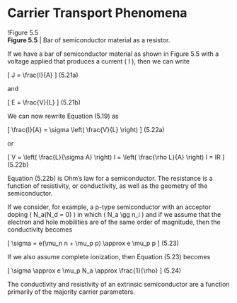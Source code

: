 # Carrier Transport Phenomena

!Figure 5.5  
**Figure 5.5** | Bar of semiconductor material as a resistor.

If we have a bar of semiconductor material as shown in Figure 5.5 with a voltage applied that produces a current \( I \), then we can write

\[
J = \frac{I}{A}
\]
(5.21a)

and

\[
E = \frac{V}{L}
\]
(5.21b)

We can now rewrite Equation (5.19) as

\[
\frac{I}{A} = \sigma \left( \frac{V}{L} \right)
\]
(5.22a)

or

\[
V = \left( \frac{L}{\sigma A} \right) I = \left( \frac{\rho L}{A} \right) I = IR
\]
(5.22b)

Equation (5.22b) is Ohm’s law for a semiconductor. The resistance is a function of resistivity, or conductivity, as well as the geometry of the semiconductor.

If we consider, for example, a p-type semiconductor with an acceptor doping \( N_a(N_d = 0) \) in which \( N_a \gg n_i \) and if we assume that the electron and hole mobilities are of the same order of magnitude, then the conductivity becomes

\[
\sigma = e(\mu_n n + \mu_p p) \approx e \mu_p p
\]
(5.23)

If we also assume complete ionization, then Equation (5.23) becomes

\[
\sigma \approx e \mu_p N_a \approx \frac{1}{\rho}
\]
(5.24)

The conductivity and resistivity of an extrinsic semiconductor are a function primarily of the majority carrier parameters.